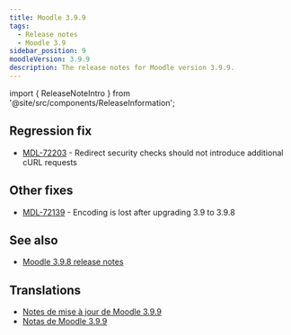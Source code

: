 ```yaml
---
title: Moodle 3.9.9
tags:
  - Release notes
  - Moodle 3.9
sidebar_position: 9
moodleVersion: 3.9.9
description: The release notes for Moodle version 3.9.9.
---
```


import { ReleaseNoteIntro } from '@site/src/components/ReleaseInformation';

<ReleaseNoteIntro releaseName={frontMatter.moodleVersion} />

## Regression fix

- [MDL-72203](https://tracker.moodle.org/browse/MDL-72203) - Redirect security checks should not introduce additional cURL requests

## Other fixes

- [MDL-72139](https://tracker.moodle.org/browse/MDL-72139) - Encoding is lost after upgrading 3.9 to 3.9.8

## See also

- [Moodle 3.9.8 release notes](./3.9.8.md)

## Translations

- [Notes de mise à jour de Moodle 3.9.9](https://docs.moodle.org/fr/Notes_de_mise_à_jour_de_Moodle_3.9.9)
- [Notas de Moodle 3.9.9](https://docs.moodle.org/es/Notas_de_Moodle_3.9.9)
